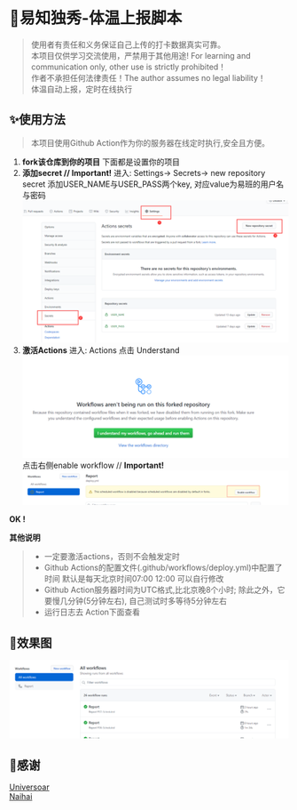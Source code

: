 # 🎃易知独秀-体温上报脚本

> 使用者有责任和义务保证自己上传的打卡数据真实可靠。  
> 本项目仅供学习交流使用，严禁用于其他用途! For learning and communication only, other use is strictly prohibited！  
> 作者不承担任何法律责任！The author assumes no legal liability！  
体温自动上报，定时在线执行

## ✨使用方法

> 本项目使用Github Action作为你的服务器在线定时执行,安全且方便。

1. **fork该仓库到你的项目**
   下面都是设置你的项目
2. **添加secret // **Important!****
   进入: Settings-> Secrets-> new repository secret
   添加USER_NAME与USER_PASS两个key, 对应value为易班的用户名与密码
   ![添加Secrets](img/c.png)
3. **激活Actions**
   进入: Actions 点击 Understand
   ![Understand](img/d.png)点击右侧enable workflow // **Important!**
   ![Understand](img/e.png)

**OK !**

**其他说明**

> * 一定要激活actions，否则不会触发定时
> * Github Actions的配置文件(.github/workflows/deploy.yml)中配置了时间
>   默认是每天北京时间07:00 12:00 可以自行修改
> * Github Action服务器时间为UTC格式,比北京晚8个小时;
>   除此之外，它要慢几分钟(5分钟左右), 自己测试时多等待5分钟左右
> * 运行日志去 Action下面查看

## 👀效果图

![效果图1](img/f.png)

## 💝感谢

[Universoar](https://github.com/Universoar/gxnu-yzdx-autoreport)  
[Naihai](https://github.com/naihaishy/TsinghuaDailyReport)
